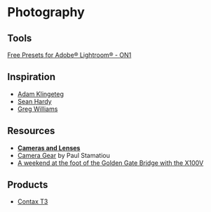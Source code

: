# Photography

## Tools

[Free Presets for Adobe® Lightroom® - ON1](https://www.on1.com/free/lightroom-presets/)

## Inspiration

- [Adam Klingeteg](http://www.adamklingeteg.com/)
- [Sean Hardy](https://www.hardycc.co.uk/)
- [Greg Williams](https://en.wikipedia.org/wiki/Greg_Williams_(photographer))

## Resources

- [**Cameras and Lenses**](https://ciechanow.ski/cameras-and-lenses/)
- [Camera Gear](https://paulstamatiou.com/photos/gear/) by Paul Stamatiou
- [A weekend at the foot of the Golden Gate Bridge with the X100V](https://www.arun.is/blog/cavallo-point/)

## Products

- [Contax T3](https://de.wikipedia.org/wiki/Contax)
